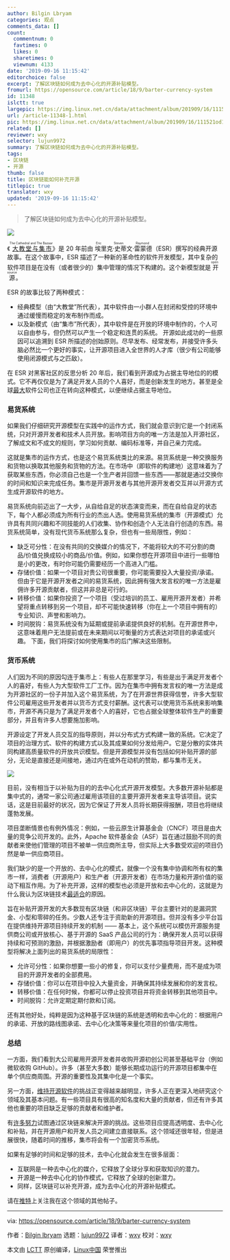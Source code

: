 ```yaml
---
author: Bilgin Lbryam
categories: 观点
comments_data: []
count:
  commentnum: 0
  favtimes: 0
  likes: 0
  sharetimes: 0
  viewnum: 4133
date: '2019-09-16 11:15:42'
editorchoice: false
excerpt: 了解区块链如何成为去中心化的开源补贴模型。
fromurl: https://opensource.com/article/18/9/barter-currency-system
id: 11348
islctt: true
largepic: https://img.linux.net.cn/data/attachment/album/201909/16/111521od1yn9r1nr1eii9o.jpg
url: /article-11348-1.html
pic: https://img.linux.net.cn/data/attachment/album/201909/16/111521od1yn9r1nr1eii9o.jpg.thumb.jpg
related: []
reviewer: wxy
selector: lujun9972
summary: 了解区块链如何成为去中心化的开源补贴模型。
tags:
- 区块链
- 开源
thumb: false
title: 区块链能如何补充开源
titlepic: true
translator: wxy
updated: '2019-09-16 11:15:42'
---
```



> 
> 了解区块链如何成为去中心化的开源补贴模型。
> 
> 
> 


![](/data/attachment/album/201909/16/111521od1yn9r1nr1eii9o.jpg)


《<ruby> <a href="http://catb.org/">  大教堂与集市 </a> <rt>  The Cathedral and The Bazaar </rt></ruby>》是 20 年前由<ruby> 埃里克·史蒂文·雷蒙德 <rt>  Eric Steven Raymond </rt> <rt> </rt></ruby>（ESR）撰写的经典开源故事。在这个故事中，ESR 描述了一种新的革命性的软件开发模型，其中复杂的软件项目是在没有（或者很少的）集中管理的情况下构建的。这个新模型就是<ruby> 开源 <rt>  open source </rt></ruby>。


ESR 的故事比较了两种模式：


* 经典模型（由“大教堂”所代表），其中软件由一小群人在封闭和受控的环境中通过缓慢而稳定的发布制作而成。
* 以及新模式（由“集市”所代表），其中软件是在开放的环境中制作的，个人可以自由参与，但仍然可以产生一个稳定和连贯的系统。 开源如此成功的一些原因可以追溯到 ESR 所描述的创始原则。尽早发布、经常发布，并接受许多头脑必然比一个更好的事实，让开源项目进入全世界的人才库（很少有公司能够使用闭源模式与之匹敌）。


在 ESR 对黑客社区的反思分析 20 年后，我们看到开源成为占据主导地位的的模式。它不再仅仅是为了满足开发人员的个人喜好，而是创新发生的地方。甚至是全球[最大](http://oss.cash/)软件公司也正在转向这种模式，以便继续占据主导地位。


### 易货系统


如果我们仔细研究开源模型在实践中的运作方式，我们就会意识到它是一个封闭系统，只对开源开发者和技术人员开放。影响项目方向的唯一方法是加入开源社区，了解成文和不成文的规则，学习如何贡献、编码标准等，并自己亲力完成。


这就是集市的运作方式，也是这个易货系统类比的来源。易货系统是一种交换服务和货物以换取其他服务和货物的方法。在市场中（即软件的构建地）这意味着为了获取某些东西，你必须自己也是一个生产者并回馈一些东西——那就是通过交换你的时间和知识来完成任务。集市是开源开发者与其他开源开发者交互并以开源方式生成开源软件的地方。


易货系统向前迈出了一大步，从自给自足的状态演变而来，而在自给自足的状态下，每个人都必须成为所有行业的杰出人选。使用易货系统的集市（开源模式）允许具有共同兴趣和不同技能的人们收集、协作和创造个人无法自行创造的东西。易货系统简单，没有现代货币系统那么复杂，但也有一些局限性，例如：


* 缺乏可分性：在没有共同的交换媒介的情况下，不能将较大的不可分割的商品/价值兑换成较小的商品/价值。例如，如果你想在开源项目中进行一些哪怕是小的更改，有时你可能仍需要经历一个高进入门槛。
* 存储价值：如果一个项目对贵公司很重要，你可能需要投入大量投资/承诺。但由于它是开源开发者之间的易货系统，因此拥有强大发言权的唯一方法是雇佣许多开源贡献者，但这并非总是可行的。
* 转移价值：如果你投资了一个项目（受过培训的员工、雇用开源开发者）并希望将重点转移到另一个项目，却不可能快速转移（你在上一个项目中拥有的）专业知识、声誉和影响力。
* 时间脱钩：易货系统没有为延期或提前承诺提供良好的机制。在开源世界中，这意味着用户无法提前或在未来期间以可衡量的方式表达对项目的承诺或兴趣。 下面，我们将探讨如何使用集市的后门解决这些限制。


### 货币系统


人们因为不同的原因勾连于集市上：有些人在那里学习，有些是出于满足开发者个人的喜好，有些人为大型软件工厂工作。因为在集市中拥有发言权的唯一方法是成为开源社区的一份子并加入这个易货系统，为了在开源世界获得信誉，许多大型软件公司雇用这些开发者并以货币方式支付薪酬。这代表可以使用货币系统来影响集市，开源不再只是为了满足开发者个人的喜好，它也占据全球整体软件生产的重要部分，并且有许多人想要施加影响。


开源设定了开发人员交互的指导原则，并以分布式方式构建一致的系统。它决定了项目的治理方式、软件的构建方式以及其成果如何分发给用户。它是分散的实体共同构建高质量软件的开放共识模型。但是开源模型并没有包括如何补贴开源的部分，无论是直接还是间接地，通过内在或外在动机的赞助，都与集市无关。


![](/data/attachment/album/201909/16/111546fak9ksakscuxck3e.png)


目前，没有相当于以补贴为目的的去中心化式开源开发模型。大多数开源补贴都是集中式的，通常一家公司通过雇用该项目的主要开源开发者来主导该项目。说实话，这是目前最好的状况，因为它保证了开发人员将长期获得报酬，项目也将继续蓬勃发展。


项目垄断情景也有例外情况：例如，一些云原生计算基金会（CNCF）项目是由大量的竞争公司开发的。此外，Apache 软件基金会（ASF）旨在通过鼓励不同的贡献者来使他们管理的项目不被单一供应商所主导，但实际上大多数受欢迎的项目仍然是单一供应商项目。


我们缺少的是一个开放的、去中心化的模式，就像一个没有集中协调和所有权的集市一样，消费者（开源用户）和生产者（开源开发者）在市场力量和开源价值的驱动下相互作用。为了补充开源，这样的模型也必须是开放和去中心化的，这就是为什么我认为区块链技术[最适合](https://opensource.com/article/18/8/open-source-tokenomics)的原因。


旨在补贴开源开发的大多数现有区块链（和非区块链）平台主要针对的是漏洞赏金、小型和零碎的任务。少数人还专注于资助新的开源项目。但并没有多少平台旨在提供维持开源项目持续开发的机制 —— 基本上，这个系统可以模仿开源服务提供商公司或开放核心、基于开源的 SaaS 产品公司的行为：确保开发人员可以获得持续和可预测的激励，并根据激励者（即用户）的优先事项指导项目开发。这种模型将解决上面列出的易货系统的局限性：


* 允许可分性：如果你想要一些小的修复，你可以支付少量费用，而不是成为项目的开源开发者的全部费用。
* 存储价值：你可以在项目中投入大量资金，并确保其持续发展和你的发言权。
* 转移价值：在任何时候，你都可以停止投资项目并将资金转移到其他项目中。
* 时间脱钩：允许定期定期付款和订阅。


还有其他好处，纯粹是因为这种基于区块链的系统是透明和去中心化的：根据用户的承诺、开放的路线图承诺、去中心化决策等来量化项目的价值/实用性。


### 总结


一方面，我们看到大公司雇用开源开发者并收购开源初创公司甚至基础平台（例如微软收购 GitHub）。许多（甚至大多数）能够长期成功运行的开源项目都集中在单个供应商周围。开源的重要性及其集中化是一个事实。


另一方面，[维持开源软件](https://www.youtube.com/watch?v=VS6IpvTWwkQ)的挑战正变得越来越明显，许多人正在更深入地研究这个领域及其基本问题。有一些项目具有很高的知名度和大量的贡献者，但还有许多其他也重要的项目缺乏足够的贡献者和维护者。


有[许多努力](https://opensource.com/article/18/8/open-source-tokenomics)试图通过区块链来解决开源的挑战。这些项目应提高透明度、去中心化和补贴，并在开源用户和开发人员之间建立直接联系。这个领域还很年轻，但是进展很快，随着时间的推移，集市将会有一个加密货币系统。


如果有足够的时间和足够的技术，去中心化就会发生在很多层面：


* 互联网是一种去中心化的媒介，它释放了全球分享和获取知识的潜力。
* 开源是一种去中心化的协作模式，它释放了全球的创新潜力。
* 同样，区块链可以补充开源，成为去中心化的开源补贴模式。


请在[推特](http://twitter.com/bibryam)上关注我在这个领域的其他帖子。




---


via: <https://opensource.com/article/18/9/barter-currency-system>


作者：[Bilgin lbryam](https://opensource.com/users/bibryam) 选题：[lujun9972](https://github.com/lujun9972) 译者：[wxy](https://github.com/wxy) 校对：[wxy](https://github.com/wxy)


本文由 [LCTT](https://github.com/LCTT/TranslateProject) 原创编译，[Linux中国](https://linux.cn/) 荣誉推出